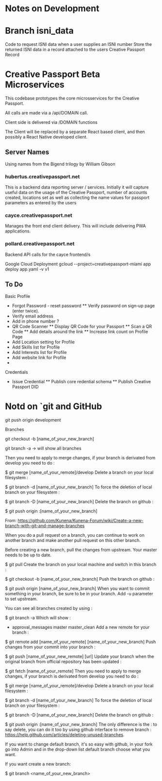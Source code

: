 # Notes on Development
# Branch isni_data
Code to request ISNI data when a user supplies an ISNI number
Store the returned ISNI data in a record attached to the users Creative Passport Record


# Creative Passport Beta Microservices

This codebase prototypes the core microsservices for the Creative Passport.

All calls are made via a /api/DOMAIN call.

Client side is delivered via /DOMAIN functions

The Client will be replaced by a separate React based client, and then possibly a React Native developed client.

## Server Names
Using names from the Bigend trilogy by William Gibson

### hubertus.creativepassport.net
This is a backend data reporting server / services. Initially it will capture useful data on the usage of the 
Creative Passport, number of accounts created, locations set as well as collecting the name values for passport 
parameters as entered by the users

### cayce.creativepassport.net
Manages the front end client delivery. This will include delivering PWA applications.

### pollard.creativepassport.net
Backend API calls for the cayce frontend/s

Google Cloud Deployment
gcloud --project=creativepassport-miami app deploy app.yaml -v v1

## To Do
Basic Profile
* Forgot Password - reset password
** Verify password on sign-up page (enter twice). 
* Verify email address
* Add in phone number ?
* QR Code Scanner
** Display QR Code for your Passport
** Scan a QR Code 
** Add details around the link 
** Increase link count on Profile Page
* Add Location setting for Profile
* Add Skills list for Profile
* Add Interests list for Profile
* Add website link for Profile
* 
Credentials
* Issue Credential
** Publish core redential schema
** Publish Creative Passport DID 


# Notd on `git and GitHub

git push origin development

Branches

git checkout -b [name_of_your_new_branch]

 git branch -a  -> will show all branches

 Then you need to apply to merge changes, if your branch is derivated from develop you need to do :

$ git merge [name_of_your_remote]/develop
Delete a branch on your local filesystem :

$ git branch -d [name_of_your_new_branch]
To force the deletion of local branch on your filesystem :

$ git branch -D [name_of_your_new_branch]
Delete the branch on github :

$ git push origin :[name_of_your_new_branch]

From: https://github.com/Kunena/Kunena-Forum/wiki/Create-a-new-branch-with-git-and-manage-branches

When you do a pull request on a branch, you can continue to work on another branch and make another pull request on this other branch.

Before creating a new branch, pull the changes from upstream. Your master needs to be up to date.

$ git pull
Create the branch on your local machine and switch in this branch :

$ git checkout -b [name_of_your_new_branch]
Push the branch on github :

$ git push origin [name_of_your_new_branch]
When you want to commit something in your branch, be sure to be in your branch. Add -u parameter to set upstream.

You can see all branches created by using :

$ git branch -a
Which will show :

* approval_messages
  master
  master_clean
Add a new remote for your branch :

$ git remote add [name_of_your_remote] [name_of_your_new_branch]
Push changes from your commit into your branch :

$ git push [name_of_your_new_remote] [url]
Update your branch when the original branch from official repository has been updated :

$ git fetch [name_of_your_remote]
Then you need to apply to merge changes, if your branch is derivated from develop you need to do :

$ git merge [name_of_your_remote]/develop
Delete a branch on your local filesystem :

$ git branch -d [name_of_your_new_branch]
To force the deletion of local branch on your filesystem :

$ git branch -D [name_of_your_new_branch]
Delete the branch on github :

$ git push origin :[name_of_your_new_branch]
The only difference is the : to say delete, you can do it too by using github interface to remove branch : https://help.github.com/articles/deleting-unused-branches.

If you want to change default branch, it's so easy with github, in your fork go into Admin and in the drop-down list default branch choose what you want.

If you want create a new branch:

$ git branch <name_of_your_new_branch>